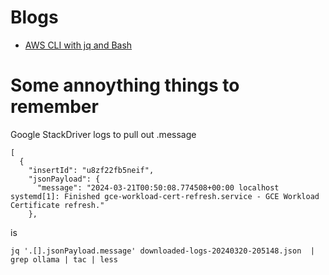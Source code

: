 # Blogs
- [AWS CLI with jq and Bash](https://medium.com/circuitpeople/aws-cli-with-jq-and-bash-9d54e2eabaf1) 



# Some annoything things to remember

Google StackDriver logs to pull out .message

```
[
  {
    "insertId": "u8zf22fb5neif",
    "jsonPayload": {
      "message": "2024-03-21T00:50:08.774508+00:00 localhost systemd[1]: Finished gce-workload-cert-refresh.service - GCE Workload Certificate refresh."
    },
````

is

```
jq '.[].jsonPayload.message' downloaded-logs-20240320-205148.json  | grep ollama | tac | less
```
